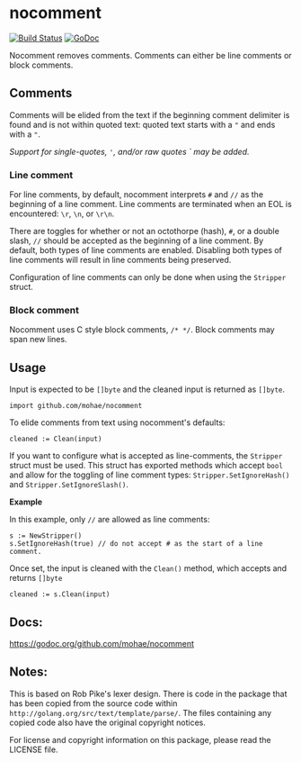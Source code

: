 # nocomment
[![Build Status](https://travis-ci.org/mohae/nocomment.png)](https://travis-ci.org/mohae/nocomment) [![GoDoc](https://godoc.org/github.com/mohae/nocomment?status.svg)](https://godoc.org/github.com/mohae/nocomment)

Nocomment removes comments.  Comments can either be line comments or block comments.

## Comments
Comments will be elided from the text if the beginning comment delimiter is found and is not within quoted text: quoted text starts with a `"` and ends with a `"`.

_Support for single-quotes, `'`, and/or raw quotes `  may be added._

### Line comment
For line comments, by default, nocomment interprets `#` and `//` as the beginning of a line comment. Line comments are terminated when an EOL is encountered: `\r`, `\n`, or `\r\n`.

There are toggles for whether or not an octothorpe (hash), `#`, or a double slash, `//` should be accepted as the beginning of a line comment.  By default, both types of line comments are enabled.  Disabling both types of line comments will result in line comments being preserved.

Configuration of line comments can only be done when using the `Stripper` struct.

### Block comment
Nocomment uses C style block comments, `/* */`.  Block comments may span new lines.

## Usage
Input is expected to be `[]byte` and the cleaned input is returned as `[]byte`.

    import github.com/mohae/nocomment

To elide comments from text using nocomment's defaults:

    cleaned := Clean(input)

If you want to configure what is accepted as line-comments, the `Stripper` struct must be used.  This struct has exported methods which accept `bool` and allow for the toggling of line comment types: `Stripper.SetIgnoreHash()` and `Stripper.SetIgnoreSlash()`.

__Example__

In this example, only `//` are allowed as line comments:

    s := NewStripper()
    s.SetIgnoreHash(true) // do not accept # as the start of a line comment.

Once set, the input is cleaned with the `Clean()` method, which accepts and returns `[]byte`

    cleaned := s.Clean(input)

## Docs:
https://godoc.org/github.com/mohae/nocomment

## Notes:
This is based on Rob Pike's lexer design.  There is code in the package that has been copied from the source code within `http://golang.org/src/text/template/parse/`.  The files containing any copied code also have the original copyright notices.

For license and copyright information on this package, please read the LICENSE file.
